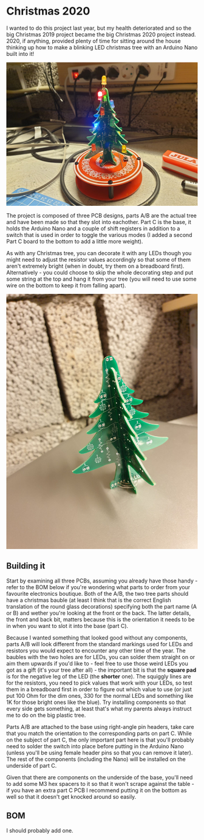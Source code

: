 # Christmas 2020
I wanted to do this project last year, but my health deteriorated and so the big Christmas 2019 project became the big Christmas 2020 project instead. 2020, if anything, provided plenty of time for sitting around the house thinking up how to make a blinking LED christmas tree with an Arduino Nano built into it!

![Christmas tree](https://github.com/tebl/Christmas-2020/raw/main/gallery/2020-10-29%2002.12.32.jpg)

The project is composed of three PCB designs, parts A/B are the actual tree and have been made so that they slot into eachother. Part C is the base, it holds the Arduino Nano and a couple of shift registers in addition to a switch that is used in order to toggle the various modes (I added a second Part C board to the bottom to add a little more weight).

As with any Christmas tree, you can decorate it with any LEDs though you might need to adjust the resistor values accordingly so that some of them aren't extremely bright (when in doubt, try them on a breadboard first). Alternatively - you could choose to skip the whole decorating step and put some string at the top and hang it from your tree (you will need to use some wire on the bottom to keep it from falling apart).

![Bare christmas tree](https://github.com/tebl/Christmas-2020/raw/main/gallery/2020-10-30%2019.44.00.jpg)

## Building it
Start by examining all three PCBs, assuming you already have those handy - refer to the BOM below if you're wondering what parts to order from your favourite electronics boutique. Both of the A/B, the two tree parts should have a christmas bauble (at least I think that is the correct English translation of the round glass decorations) specifying both the part name (A or B) and wether you're looking at the front or the back. The latter details, the front and back bit, matters because this is the orientation it needs to be in when you want to slot it into the base (part C).

Because I wanted something that looked good without any components, parts A/B will look different from the standard markings used for LEDs and resistors you would expect to encounter any other time of the year. The baubles with the two holes are for LEDs, you can solder them straight on or aim them upwards if you'd like to - feel free to use those weird LEDs you got as a gift (it's your tree after all) - the important bit is that the **square pad** is for the negative leg of the LED (the **shorter** one). The squiggly lines are for the resistors, you need to pick values that work with your LEDs, so test them in a breadboard first in order to figure out which value to use (or just put 100 Ohm for the dim ones, 330 for the normal LEDs and something like 1K for those bright ones like the blue). Try installing components so that every side gets something, at least that's what my parents always instruct me to do on the big plastic tree.

Parts A/B are attached to the base using right-angle pin headers, take care that you match the orientation to the corresponding parts on part C. While on the subject of part C, the only important part here is that you'll probably need to solder the switch into place before putting in the Arduino Nano (unless you'll be using female header pins so that you can remove it later). The rest of the components (including the Nano) will be installed on the underside of part C.

Given that there are components on the underside of the base, you'll need to add some M3 hex spacers to it so that it won't scrape against the table - if you have an extra part C PCB I recommend putting it on the bottom as well so that it doesn't get knocked around so easily.

## BOM
I should probably add one.